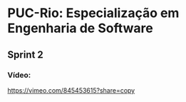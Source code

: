 # PUC-Rio: Especialização em Engenharia de Software

## Sprint 2

### Vídeo: 
https://vimeo.com/845453615?share=copy
